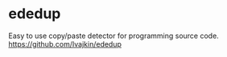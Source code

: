# ededup
Easy to use copy/paste detector for programming source code. https://github.com/Ivajkin/ededup
